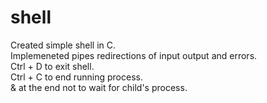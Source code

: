 # shell
Created simple shell in C. <br>
Implemeneted pipes redirections of input output and errors. <br>
Ctrl + D to exit shell. <br>
Ctrl + C to end running process. <br>
& at the end not to wait for child's process. <br>
